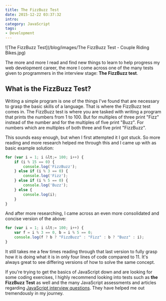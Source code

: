 ```yaml
---
title: The FizzBuzz Test
date: 2015-12-22 03:37:32
intro:
category: JavaScript
tags:
- Development
---
```

![The FizzBuzz Test](/blog/images/The FizzBuzz Test - Couple Riding Bikes.jpg)

The more and more I read and find new things to learn to help progress my web development career, the more I come across one of the many tests given to programmers in the interview stage: __The FizzBuzz test__.

## What is the FizzBuzz Test?

Writing a simple program is one of the things I've found that are necessary to grasp the basic skills of a language. That is where the FizzBuzz test comes in. The FizzBuzz test is where you are tasked with writing a program that prints the numbers from 1 to 100. But for multiples of three print "Fizz" instead of the number and for the multiples of five print "Buzz". For numbers which are multiples of both three and five print "FizzBuzz".

This sounds easy enough, but when I first attempted it I got stuck. So more reading and more research helped me through this and I came up with as basic example solution:

``` javascript
for (var i = 1; i &lt;= 100; i++) {
    if (i % 15 == 0) {
        console.log('FizzBuzz');
    } else if (i % 3 == 0) {
        console.log('Fizz');
    } else if (i % 5 == 0) {
        console.log('Buzz');
    } else {
        console.log(i);
    }
}
```

And after more researching, I came across an even more consolidated and concise version of the above:

``` javascript
for (var i = 1; i &lt;= 100; i++) {
    var f = i % 3 == 0, b = i % 5 == 0;
    console.log(f ? b ? "FizzBuzz" : "Fizz" : b ? "Buzz" : i);
}
```

It still takes me a few times reading through that last version to fully grasp how it is doing what it is in only four lines of code compared to 11. It's always great to see differing versions of how to solve the same concept.

If you're trying to get the basics of JavaScript down and are looking for some coding exercises, I highly recommend looking into tests such as __the FizzBuzz Test__ as well and the many JavaScript assessments and articles regarding [JavaScript interview questions](https://medium.com/javascript-scene/10-interview-questions-every-javascript-developer-should-know-6fa6bdf5ad95). They have helped me out tremendously in my journey.
